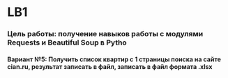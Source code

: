 # LB1
### Цель работы: получение навыков работы с модулями Requests и Beautiful Soup в Pytho <br />
#### Вариант №5: Получить список квартир с 1 страницы поиска на сайте cian.ru, результат записать в файл, записать в файл формата .xlsx
